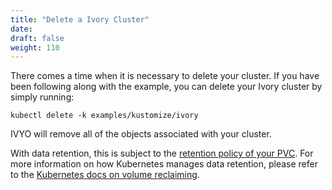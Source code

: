 ```yaml
---
title: "Delete a Ivory Cluster"
date:
draft: false
weight: 110
---
```


There comes a time when it is necessary to delete your cluster. If you have been following along with the example, you can delete your Ivory cluster by simply running:

```
kubectl delete -k examples/kustomize/ivory
```

IVYO will remove all of the objects associated with your cluster.

With data retention, this is subject to the [retention policy of your PVC](https://kubernetes.io/docs/concepts/storage/persistent-volumes/#reclaiming). For more information on how Kubernetes manages data retention, please refer to the [Kubernetes docs on volume reclaiming](https://kubernetes.io/docs/concepts/storage/persistent-volumes/#reclaiming).

